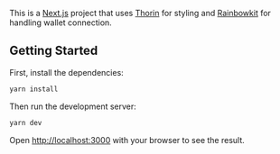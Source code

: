 This is a [Next.js](https://nextjs.org/) project that uses [Thorin](https://thorin.ens.domains/) for styling and [Rainbowkit](https://www.rainbowkit.com/) for handling wallet connection.

## Getting Started

First, install the dependencies:

```bash
yarn install
```

Then run the development server:

```bash
yarn dev
```

Open [http://localhost:3000](http://localhost:3000) with your browser to see the result.
